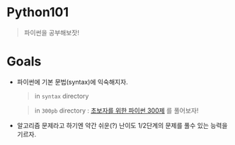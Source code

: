 # Python101

> 파이썬을 공부해보잣!

# Goals

- 파이썬에 기본 문법(syntax)에 익숙해지자.

  > in `syntax` directory

  > in `300pb` directory : [초보자를 위한 파이썬 300제](https://wikidocs.net/book/922) 를 풀어보자!

- 알고리즘 문제라고 하기엔 약간 쉬운(?) 난이도 1/2단계의 문제를 풀수 있는 능력을 기르자.
